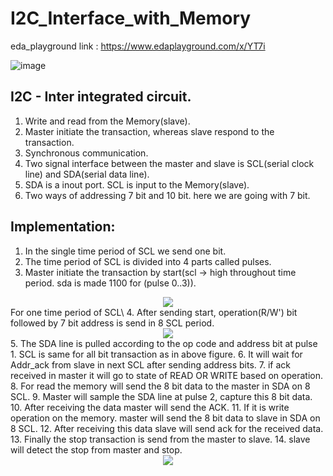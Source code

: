 # I2C_Interface_with_Memory
eda_playground link : https://www.edaplayground.com/x/YT7i  

![image](https://github.com/user-attachments/assets/a35e42cd-21b2-4672-a1cc-074f8f0e55e6)  

## <inc>I2C - Inter integrated circuit.</inc>   
1. Write and read from the Memory(slave).  
2. Master initiate the transaction, whereas slave respond to the transaction.  
3. Synchronous communication.  
4. Two signal interface between the master and slave is SCL(serial clock line) and SDA(serial data line).  
5. SDA is a inout port. SCL is input to the Memory(slave).
6. Two ways of addressing 7 bit and 10 bit. here we are going with 7 bit.  

## Implementation:  
   1. In the single time period of SCL we send one bit.
   2. The time period of SCL is divided into 4 parts called pulses.
   3. Master initiate the transaction by start(scl -> high throughout time period. sda is made 1100 for (pulse 0..3)).
<div align="center">
<image src = "https://github.com/user-attachments/assets/aa4e02d6-464e-432e-a8a1-b96c4d46265d">  
</div>
  For one time period of SCL\  
  4. After sending start, operation(R/W') bit followed by 7 bit address is send in 8 SCL period.   
<div align="center">
<image src = "https://github.com/user-attachments/assets/b0ebc840-5f4d-4039-a8b2-513ca6115127">  
</div>  
  5. The SDA line is pulled according to the op code and address bit at pulse 1. SCL is same for all bit transaction as in above figure.   
  6. It will wait for Addr_ack from slave in next SCL after sending address bits.   
  7. if ack received in master it will go to state of READ OR WRITE based on operation.   
  8. For read the memory will send the 8 bit data to the master in SDA on 8 SCL.   
  9. Master will sample the SDA line at pulse 2, capture this 8 bit data.      
  10. After receiving the data master will send the ACK.   
  11. If it is write operation on the memory. master will send the 8 bit data to slave in SDA on 8 SCL.   
  12. After receiving this data slave will send ack for the received data.   
  13. Finally the stop transaction is send from the master to slave.   
  14. slave will detect the stop from master and stop.
<div align="center">  
<image src = "https://github.com/user-attachments/assets/efd58c9b-6a16-4d93-8576-e069aaf6098c">  
</div>




